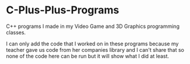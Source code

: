 # C-Plus-Plus-Programs
C++ programs I made in my Video Game and 3D Graphics programming classes.

I can only add the code that I worked on in these programs because my teacher gave us code from her companies library and I can't share that
so none of the code here can be run but it will show what I did at least.